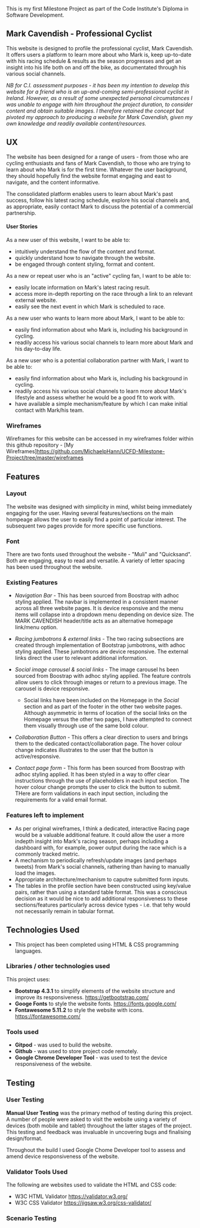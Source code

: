 This is my first Milestone Project as part of the Code Institute's Diploma in Software Development.

## Mark Cavendish - Professional Cyclist

This website is designed to profile the professional cyclist, Mark Cavendish. It offers users a platform to learn more about who Mark is, keep up-to-date with his racing schedule & results as the season progresses and get an insight into his life both on and off the bike, as documentated through his various social channels.

*NB for C.I. assessment purposes - it has been my intention to develop this website for a friend who is an up-and-coming semi-professional cyclist in Ireland. However, as a result of some unexpected personal circumstances I was unable to engage with him throughout the project duration, to consider content and obtain suitable images. I therefore retained the concept but pivoted my approach to producing a website for Mark Cavendish, given my own knowledge and readily available content/resources.*

## UX

The website has been designed for a range of users - from those who are cycling enthusiasts and fans of Mark Cavendish, to those who are trying to learn about who Mark is for the first time. Whatever the user background, they should hopefully find the website format engaging and east to navigate, and the content informative.

The consolidated platform enables users to learn about Mark's past success, follow his latest racing schedule, explore his social channels and, as appropriate, easily contact Mark to discuss the potential of a commercial partnership.

#### User Stories
As a new user of this website, I want to be able to:
* intuitively understand the flow of the content and format.
* quickly understand how to navigate through the website.
* be engaged through content styling, format and content.

As a new or repeat user who is an "active" cycling fan, I want to be able to:
* easily locate information on Mark's latest racing result.
* access more in-depth reporting on the race through a link to an relevant external website.
* easily see the next event in which Mark is scheduled to race.

As a new user who wants to learn more about Mark, I want to be able to:
* easily find information about who Mark is, including his background in cycling.
* readily access his various social channels to learn more about Mark and his day-to-day life.

As a new user who is a potential collaboration partner with Mark, I want to be able to:
* easily find information about who Mark is, including his background in cycling.
* readily access his various social channels to learn more about Mark's lifestyle and assess whether he would be a good fit to work with.
* have available a simple mechanism/feature by which I can make initial contact with Mark/his team.

### Wireframes
Wireframes for this website can be accessed in my wireframes folder within this github repository - [My Wireframes]https://github.com/MichaelpHann/UCFD-Milestone-Project/tree/master/wireframes

## Features

### Layout
The website was designed with simplicity in mind, whilst being immediately engaging for the user. Having several features/sections on the main hompeage allows the user to easily find a point of particular interest. The subsequent two pages provide for more specific use functions.

### Font
There are two fonts used throughout the website - "Muli" and "Quicksand". Both are engaging, easy to read and versatile. A variety of letter spacing has been used throughout the website.

### Existing Features
* *Navigation Bar* - This has been sourced from Boostrap with adhoc styling applied. The navbar is implemented in a consistent manner across all three website pages. It is device responsive and the menu items will collapse into a dropdown menu depending on device size. The MARK CAVENDISH header/title acts as an alternative homepage link/menu option.

* *Racing jumbotrons & external links* - The two racing subsections are created through implementation of Bootstrap jumbotrons, with adhoc styling applied. These jumbotrons are device responsive. The external links direct the user to relevant additional information.

* *Social image carousel & social links* - The image carousel hs been sourced from Boostrap with adhoc styling applied. The feature controls allow users to click through images or return to a previous image. The carousel is device responsive.

  * Social links have been included on the Homepage in the *Social* section and as part of the footer in the other two website pages. Although asymmetric in terms of location of the social links on the Homepage versus the other two pages, I have attempted to connect them visually through use of the same bold colour.

* *Collaboration Button* - This offers a clear direction to users and brings them to the dedicated contact/collaboration page. The hover colour change indicates illustrates to the user that the button is active/responsive.

* *Contact page form* - This form has been sourced from Boostrap with adhoc styling applied. It has been styled in a way to offer clear instructions through the use of placeholders in each input section. The hover colour change prompts the user to click the button to submit. THere are form validations in each input section, including the requirements for a valid email format.

### Features left to implement
* As per original wireframes, I think a dedicated, interactive Racing page would be a valuable additional feature. It could allow the user a more indepth insight into Mark's racing season, perhaps including a dashboard with, for example, power output during the race which is a commonly tracked metric.
* A mechanism to periodically refresh/update images (and perhaps tweets) from Mark's social channels, rathering than having to manually load the images.
* Appropriate architecture/mechanism to caputre submitted form inputs.
* The tables in the profile section have been constructed using key/value pairs, rather than using a standard table format. This was a conscious decision as it would be nice to add additional responsiveness to these sections/features particularly across device types - i.e. that tehy would not necessarily remain in tabular format.

## Technologies Used

* This project has been completed using HTML & CSS programming languages.

### Libraries / other technologies used
This project uses:
* **Bootstrap 4.3.1** to simplify elements of the website structure and improve its responsiveness. https://getbootstrap.com/
* **Googe Fonts** to style the website fonts. https://fonts.google.com/
* **Fontawesome 5.11.2** to style the website with icons. https://fontawesome.com/

### Tools used
* **Gitpod** - was used to build the website.
* **Github** - was used to store project code remotely.
* **Google Chrome Developer Tool** - was used to test the device responsiveness of the website.

## Testing

### User Testing
**Manual User Testing** was the primary method of testing during this project. A number of people were asked to visit the website using a variety of devices (both mobile and tablet) throughout the latter stages of the project. This testing and feedback was invaluable in uncovering bugs and finalising design/format.

Throughout the build I used Google Chome Developer tool to assess and amend device responsiveness of the website.

### Validator Tools Used
The following are websites used to validate the HTML and CSS code:
* W3C HTML Validator  https://validator.w3.org/
* W3C CSS Validator https://jigsaw.w3.org/css-validator/

### Scenario Testing


